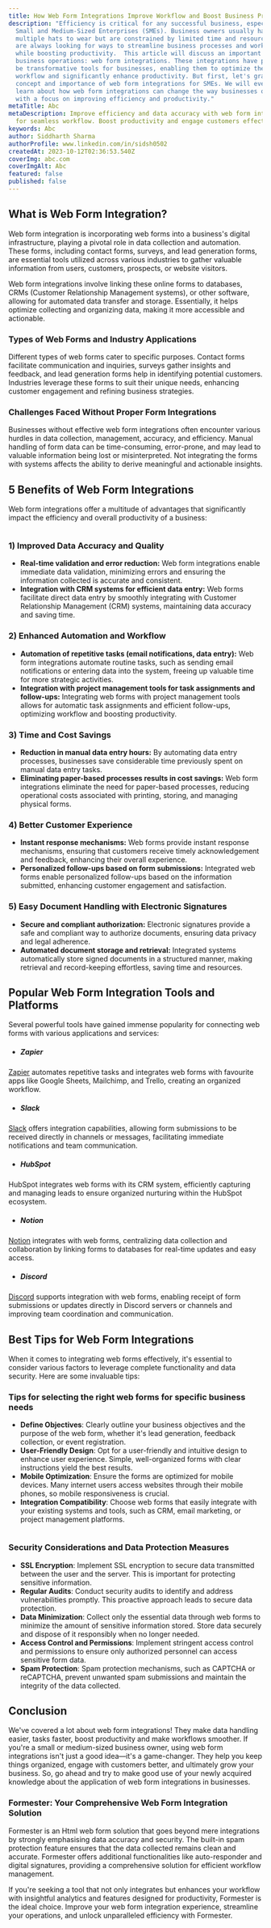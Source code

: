 ```yaml
---
title: How Web Form Integrations Improve Workflow and Boost Business Productivity
description: "Efficiency is critical for any successful business, especially for
  Small and Medium-Sized Enterprises (SMEs). Business owners usually have
  multiple hats to wear but are constrained by limited time and resources; they
  are always looking for ways to streamline business processes and workflow
  while boosting productivity.  This article will discuss an important aspect of
  business operations: web form integrations. These integrations have proven to
  be transformative tools for businesses, enabling them to optimize their
  workflow and significantly enhance productivity. But first, let's grasp the
  concept and importance of web form integrations for SMEs. We will eventually
  learn about how web form integrations can change the way businesses operate
  with a focus on improving efficiency and productivity."
metaTitle: Abc
metaDescription: Improve efficiency and data accuracy with web form integration
  for seamless workflow. Boost productivity and engage customers effectively.
keywords: Abc
author: Siddharth Sharma
authorProfile: www.linkedin.com/in/sidsh0502
createdAt: 2023-10-12T02:36:53.540Z
coverImg: abc.com
coverImgAlt: Abc
featured: false
published: false
---
```

## **What is Web Form Integration?**

Web form integration is incorporating web forms into a business's digital infrastructure, playing a pivotal role in data collection and automation. These forms, including contact forms, surveys, and lead generation forms, are essential tools utilized across various industries to gather valuable information from users, customers, prospects, or website visitors.

Web form integrations involve linking these online forms to databases, CRMs (Customer Relationship Management systems), or other software, allowing for automated data transfer and storage. Essentially, it helps optimize collecting and organizing data, making it more accessible and actionable.

### **Types of Web Forms and Industry Applications**

Different types of web forms cater to specific purposes. Contact forms facilitate communication and inquiries, surveys gather insights and feedback, and lead generation forms help in identifying potential customers. Industries leverage these forms to suit their unique needs, enhancing customer engagement and refining business strategies.

### **Challenges Faced Without Proper Form Integrations**

Businesses without effective web form integrations often encounter various hurdles in data collection, management, accuracy, and efficiency. Manual handling of form data can be time-consuming, error-prone, and may lead to valuable information being lost or misinterpreted. Not integrating the forms with systems affects the ability to derive meaningful and actionable insights.

## **5 Benefits of Web Form Integrations**

Web form integrations offer a multitude of advantages that significantly impact the efficiency and overall productivity of a business:

![]()

### **1) Improved Data Accuracy and Quality**

* **Real-time validation and error reduction:** Web form integrations enable immediate data validation, minimizing errors and ensuring the information collected is accurate and consistent.
* **Integration with CRM systems for efficient data entry:** Web forms facilitate direct data entry by smoothly integrating with Customer Relationship Management (CRM) systems, maintaining data accuracy and saving time.

### **2) Enhanced Automation and Workflow**

* **Automation of repetitive tasks (email notifications, data entry):** Web form integrations automate routine tasks, such as sending email notifications or entering data into the system, freeing up valuable time for more strategic activities.
* **Integration with project management tools for task assignments and follow-ups:** Integrating web forms with project management tools allows for automatic task assignments and efficient follow-ups, optimizing workflow and boosting productivity.

### **3) Time and Cost Savings**

* **Reduction in manual data entry hours:** By automating data entry processes, businesses save considerable time previously spent on manual data entry tasks.
* **Eliminating paper-based processes results in cost savings:** Web form integrations eliminate the need for paper-based processes, reducing operational costs associated with printing, storing, and managing physical forms.

### **4) Better Customer Experience**

* **Instant response mechanisms:** Web forms provide instant response mechanisms, ensuring that customers receive timely acknowledgement and feedback, enhancing their overall experience.
* **Personalized follow-ups based on form submissions:** Integrated web forms enable personalized follow-ups based on the information submitted, enhancing customer engagement and satisfaction.

### **5) Easy Document Handling with Electronic Signatures**

* **Secure and compliant authorization:** Electronic signatures provide a safe and compliant way to authorize documents, ensuring data privacy and legal adherence.
* **Automated document storage and retrieval:** Integrated systems automatically store signed documents in a structured manner, making retrieval and record-keeping effortless, saving time and resources.

## **Popular Web Form Integration Tools and Platforms**

Several powerful tools have gained immense popularity for connecting web forms with various applications and services:

* ##### **Zapier**

[Zapier](https://zapier.com/) automates repetitive tasks and integrates web forms with favourite apps like Google Sheets, Mailchimp, and Trello, creating an organized workflow.

* ##### **Slack**

[Slack](https://slack.com/intl/en-in) offers integration capabilities, allowing form submissions to be received directly in channels or messages, facilitating immediate notifications and team communication.

* ##### **HubSpot**

HubSpot integrates web forms with its CRM system, efficiently capturing and managing leads to ensure organized nurturing within the HubSpot ecosystem.

* ##### **Notion**

[Notion](https://www.notion.so/) integrates with web forms, centralizing data collection and collaboration by linking forms to databases for real-time updates and easy access.

* ##### **Discord**

[Discord](https://discord.com/) supports integration with web forms, enabling receipt of form submissions or updates directly in Discord servers or channels and improving team coordination and communication.

## **Best Tips for Web Form Integrations**

When it comes to integrating web forms effectively, it's essential to consider various factors to leverage complete functionality and data security. Here are some invaluable tips:

### **Tips for selecting the right web forms for specific business needs**

* **Define Objectives**: Clearly outline your business objectives and the purpose of the web form, whether it's lead generation, feedback collection, or event registration.
* **User-Friendly Design**: Opt for a user-friendly and intuitive design to enhance user experience. Simple, well-organized forms with clear instructions yield the best results.
* **Mobile Optimization**: Ensure the forms are optimized for mobile devices. Many internet users access websites through their mobile phones, so mobile responsiveness is crucial.
* **Integration Compatibility**: Choose web forms that easily integrate with your existing systems and tools, such as CRM, email marketing, or project management platforms.

![]()

### **Security Considerations and Data Protection Measures**

* **SSL Encryption**: Implement SSL encryption to secure data transmitted between the user and the server. This is important for protecting sensitive information.
* **Regular Audits**: Conduct security audits to identify and address vulnerabilities promptly. This proactive approach leads to secure data protection.
* **Data Minimization**: Collect only the essential data through web forms to minimize the amount of sensitive information stored. Store data securely and dispose of it responsibly when no longer needed.
* **Access Control and Permissions**: Implement stringent access control and permissions to ensure only authorized personnel can access sensitive form data.
* **Spam Protection**: Spam protection mechanisms, such as CAPTCHA or reCAPTCHA, prevent unwanted spam submissions and maintain the integrity of the data collected.

## Conclusion

We've covered a lot about web form integrations! They make data handling easier, tasks faster, boost productivity and make workflows smoother. If you're a small or medium-sized business owner, using web form integrations isn't just a good idea—it's a game-changer. They help you keep things organized, engage with customers better, and ultimately grow your business. So, go ahead and try to make good use of your newly acquired knowledge about the application of web form integrations in businesses.

### **Formester: Your Comprehensive Web Form Integration Solution**

Formester is an Html web form solution that goes beyond mere integrations by strongly emphasising data accuracy and security. The built-in spam protection feature ensures that the data collected remains clean and accurate. Formester offers additional functionalities like auto-responder and digital signatures, providing a comprehensive solution for efficient workflow management. 

If you're seeking a tool that not only integrates but enhances your workflow with insightful analytics and features designed for productivity, Formester is the ideal choice. Improve your web form integration experience, streamline your operations, and unlock unparalleled efficiency with Formester.